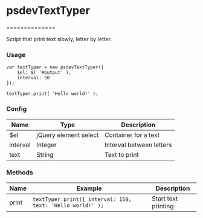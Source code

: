 # psdevTextTyper
==============

Script that print text slowly, letter by letter.

### Usage
```
var textTyper = new psdevTextTyper({
    $el: $( '#output' ),
    interval: 50
});

textTyper.print( 'Hello world!' );
```

### Config

Name        | Type                            | Description
------------|---------------------------------| -------------
$el         | jQuery element select           | Container for a text
interval    | Integer                         | Interval between letters
text        | String                          | Text to print

### Methods

Name        | Example       | Description
------------- | ------------- | -------------
print         | `textTyper.print({ interval: 150, text: 'Hello world!' );`  | Start text printing
